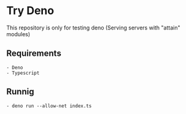 # Try Deno

This repository is only for testing deno (Serving servers with "attain" modules)

## Requirements

    - Deno
    - Typescript

## Runnig

    - deno run --allow-net index.ts 

